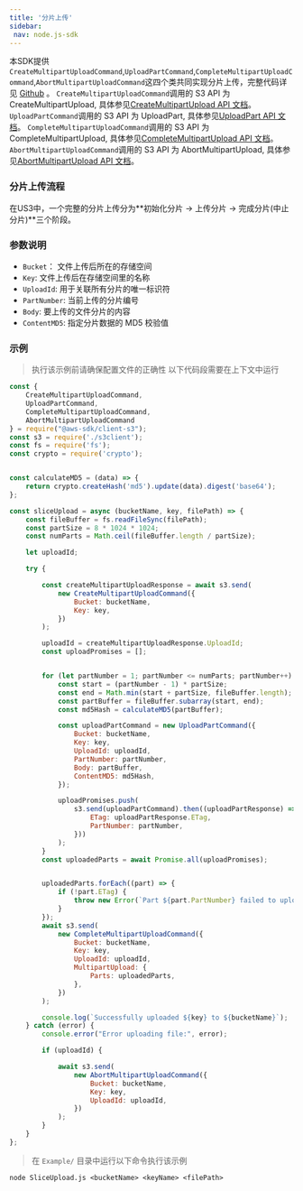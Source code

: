 ```yaml
---
title: '分片上传'
sidebar:
 nav: node.js-sdk
---
```

本SDK提供`CreateMultipartUploadCommand`,`UploadPartCommand`,`CompleteMultipartUploadCommand`,`AbortMultipartUploadCommand`这四个类共同实现分片上传，完整代码详见 [Github](https://github.com/aws/aws-sdk-js-v3/tree/main/clients/client-s3/src/commands) 。
`CreateMultipartUploadCommand`调用的 S3 API 为 CreateMultipartUpload, 具体参见[CreateMultipartUpload API 文档](https://docs.aws.amazon.com/AmazonS3/latest/API/API_CreateMultipartUpload.html)。
`UploadPartCommand`调用的 S3 API 为 UploadPart, 具体参见[UploadPart API 文档](https://docs.aws.amazon.com/AmazonS3/latest/API/API_UploadPart.html)。
`CompleteMultipartUploadCommand`调用的 S3 API 为 CompleteMultipartUpload, 具体参见[CompleteMultipartUpload API 文档](https://docs.aws.amazon.com/AmazonS3/latest/API/API_CompleteMultipartUpload.html)。
`AbortMultipartUploadCommand`调用的 S3 API 为 AbortMultipartUpload, 具体参见[AbortMultipartUpload API 文档](https://docs.aws.amazon.com/AmazonS3/latest/API/API_AbortMultipartUpload.html)。


### 分片上传流程
在US3中，一个完整的分片上传分为**初始化分片 -> 上传分片 -> 完成分片(中止分片)**三个阶段。


### 参数说明
- `Bucket`： 文件上传后所在的存储空间
- `Key`: 文件上传后在存储空间里的名称
- `UploadId`: 用于关联所有分片的唯一标识符
- `PartNumber`: 当前上传的分片编号
- `Body`: 要上传的文件分片的内容
- `ContentMD5`: 指定分片数据的 MD5 校验值

### 示例
> 执行该示例前请确保配置文件的正确性
> 以下代码段需要在上下文中运行

```javascript
const {
    CreateMultipartUploadCommand,
    UploadPartCommand,
    CompleteMultipartUploadCommand,
    AbortMultipartUploadCommand
} = require("@aws-sdk/client-s3");
const s3 = require('./s3client');
const fs = require('fs');
const crypto = require('crypto');


const calculateMD5 = (data) => {
    return crypto.createHash('md5').update(data).digest('base64');
};

const sliceUpload = async (bucketName, key, filePath) => {
    const fileBuffer = fs.readFileSync(filePath);
    const partSize = 8 * 1024 * 1024;
    const numParts = Math.ceil(fileBuffer.length / partSize);

    let uploadId;

    try {

        const createMultipartUploadResponse = await s3.send(
            new CreateMultipartUploadCommand({
                Bucket: bucketName,
                Key: key,
            })
        );

        uploadId = createMultipartUploadResponse.UploadId;
        const uploadPromises = [];


        for (let partNumber = 1; partNumber <= numParts; partNumber++) {
            const start = (partNumber - 1) * partSize;
            const end = Math.min(start + partSize, fileBuffer.length);
            const partBuffer = fileBuffer.subarray(start, end);
            const md5Hash = calculateMD5(partBuffer);

            const uploadPartCommand = new UploadPartCommand({
                Bucket: bucketName,
                Key: key,
                UploadId: uploadId,
                PartNumber: partNumber,
                Body: partBuffer,
                ContentMD5: md5Hash,
            });

            uploadPromises.push(
                s3.send(uploadPartCommand).then((uploadPartResponse) => ({
                    ETag: uploadPartResponse.ETag,
                    PartNumber: partNumber,
                }))
            );
        }
        const uploadedParts = await Promise.all(uploadPromises);


        uploadedParts.forEach((part) => {
            if (!part.ETag) {
                throw new Error(`Part ${part.PartNumber} failed to upload.`);
            }
        });
        await s3.send(
            new CompleteMultipartUploadCommand({
                Bucket: bucketName,
                Key: key,
                UploadId: uploadId,
                MultipartUpload: {
                    Parts: uploadedParts,
                },
            })
        );

        console.log(`Successfully uploaded ${key} to ${bucketName}`);
    } catch (error) {
        console.error("Error uploading file:", error);

        if (uploadId) {

            await s3.send(
                new AbortMultipartUploadCommand({
                    Bucket: bucketName,
                    Key: key,
                    UploadId: uploadId,
                })
            );
        }
    }
};

```
> 在 `Example/` 目录中运行以下命令执行该示例
```
node SliceUpload.js <bucketName> <keyName> <filePath>
```
